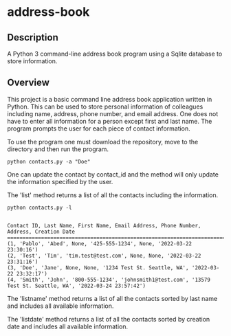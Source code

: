 # address-book
## Description
A Python 3 command-line address book program using a Sqlite database to store information.

## Overview
This project is a basic command line address book application written
in Python. This can be used to store personal information of colleagues 
including name, address, phone number, and email address. One does not
have to enter all information for a person except first and last name. 
The program prompts the user for each piece of contact information.

To use the program one must download the repository, move to the directory
and then run the program.

```
python contacts.py -a "Doe"
```

One can update the contact by contact_id and the method will only update 
the information specified by the user.

The 'list' method returns a list of all the contacts including
the information.
```
python contacts.py -l


Contact ID, Last Name, First Name, Email Address, Phone Number, Address, Creation Date
================================================================================
(1, 'Pablo', 'Abed', None, '425-555-1234', None, '2022-03-22 23:30:16')
(2, 'Test', 'Tim', 'tim.test@test.com', None, None, '2022-03-22 23:31:16')
(3, 'Doe', 'Jane', None, None, '1234 Test St. Seattle, WA', '2022-03-22 23:32:17')
(4, 'Smith', 'John', '800-555-1234', 'johnsmith1@test.com', '13579 Test St. Seattle, WA', '2022-03-24 23:57:42')

```

The 'listname' method returns a list of all the contacts sorted 
by last name and includes all available information.

The 'listdate' method returns a list of all the contacts sorted 
by creation date and includes all available information.
